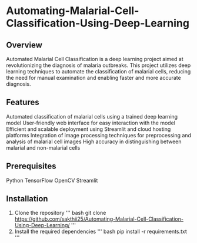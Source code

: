 # Automating-Malarial-Cell-Classification-Using-Deep-Learning

## Overview

Automated Malarial Cell Classification is a deep learning project aimed at revolutionizing the diagnosis of malaria outbreaks. This project utilizes deep learning techniques to automate the classification of malarial cells, reducing the need for manual examination and enabling faster and more accurate diagnosis.

## Features

Automated classification of malarial cells using a trained deep learning model
User-friendly web interface for easy interaction with the model
Efficient and scalable deployment using Streamlit and cloud hosting platforms
Integration of image processing techniques for preprocessing and analysis of malarial cell images
High accuracy in distinguishing between malarial and non-malarial cells

## Prerequisites

Python
TensorFlow
OpenCV
Streamlit

## Installation

1. Clone the repository
   ''' bash
   git clone https://github.com/sakthii25/Automating-Malarial-Cell-Classification-Using-Deep-Learning/
   '''
2. Install the required dependencies
  ''' bash
  pip install -r requirements.txt
  '''
